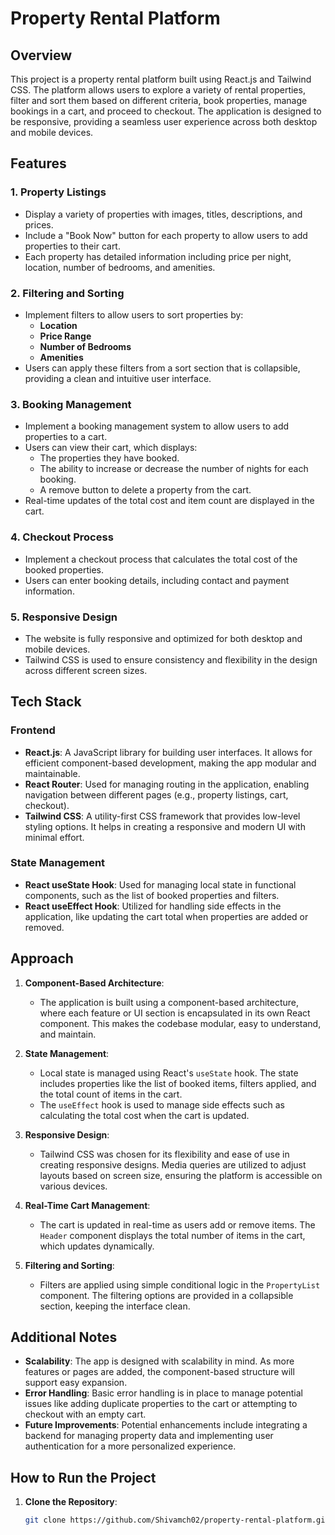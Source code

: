 # Property Rental Platform

## Overview

This project is a property rental platform built using React.js and Tailwind CSS. The platform allows users to explore a variety of rental properties, filter and sort them based on different criteria, book properties, manage bookings in a cart, and proceed to checkout. The application is designed to be responsive, providing a seamless user experience across both desktop and mobile devices.

## Features

### 1. Property Listings
- Display a variety of properties with images, titles, descriptions, and prices.
- Include a "Book Now" button for each property to allow users to add properties to their cart.
- Each property has detailed information including price per night, location, number of bedrooms, and amenities.

### 2. Filtering and Sorting
- Implement filters to allow users to sort properties by:
  - **Location**
  - **Price Range**
  - **Number of Bedrooms**
  - **Amenities**
- Users can apply these filters from a sort section that is collapsible, providing a clean and intuitive user interface.

### 3. Booking Management
- Implement a booking management system to allow users to add properties to a cart.
- Users can view their cart, which displays:
  - The properties they have booked.
  - The ability to increase or decrease the number of nights for each booking.
  - A remove button to delete a property from the cart.
- Real-time updates of the total cost and item count are displayed in the cart.

### 4. Checkout Process
- Implement a checkout process that calculates the total cost of the booked properties.
- Users can enter booking details, including contact and payment information.

### 5. Responsive Design
- The website is fully responsive and optimized for both desktop and mobile devices.
- Tailwind CSS is used to ensure consistency and flexibility in the design across different screen sizes.

## Tech Stack

### Frontend
- **React.js**: A JavaScript library for building user interfaces. It allows for efficient component-based development, making the app modular and maintainable.
- **React Router**: Used for managing routing in the application, enabling navigation between different pages (e.g., property listings, cart, checkout).
- **Tailwind CSS**: A utility-first CSS framework that provides low-level styling options. It helps in creating a responsive and modern UI with minimal effort.

### State Management
- **React useState Hook**: Used for managing local state in functional components, such as the list of booked properties and filters.
- **React useEffect Hook**: Utilized for handling side effects in the application, like updating the cart total when properties are added or removed.

## Approach

1. **Component-Based Architecture**:
   - The application is built using a component-based architecture, where each feature or UI section is encapsulated in its own React component. This makes the codebase modular, easy to understand, and maintain.

2. **State Management**:
   - Local state is managed using React's `useState` hook. The state includes properties like the list of booked items, filters applied, and the total count of items in the cart.
   - The `useEffect` hook is used to manage side effects such as calculating the total cost when the cart is updated.

3. **Responsive Design**:
   - Tailwind CSS was chosen for its flexibility and ease of use in creating responsive designs. Media queries are utilized to adjust layouts based on screen size, ensuring the platform is accessible on various devices.

4. **Real-Time Cart Management**:
   - The cart is updated in real-time as users add or remove items. The `Header` component displays the total number of items in the cart, which updates dynamically.

5. **Filtering and Sorting**:
   - Filters are applied using simple conditional logic in the `PropertyList` component. The filtering options are provided in a collapsible section, keeping the interface clean.

## Additional Notes

- **Scalability**: The app is designed with scalability in mind. As more features or pages are added, the component-based structure will support easy expansion.
- **Error Handling**: Basic error handling is in place to manage potential issues like adding duplicate properties to the cart or attempting to checkout with an empty cart.
- **Future Improvements**: Potential enhancements include integrating a backend for managing property data and implementing user authentication for a more personalized experience.

## How to Run the Project

1. **Clone the Repository**:
   ```bash
   git clone https://github.com/Shivamch02/property-rental-platform.git
